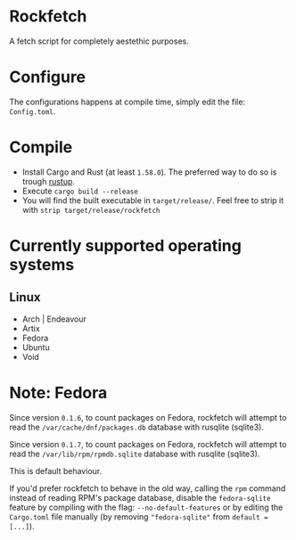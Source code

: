 # Rockfetch

A fetch script for completely aestethic purposes.

# Configure
The configurations happens at compile time, simply edit the file: `Config.toml`.

# Compile
* Install Cargo and Rust (at least `1.58.0`). The preferred way to do so is trough [rustup](https://rustup.rs/).
* Execute `cargo build --release`
* You will find the built executable in `target/release/`. Feel free to strip it with `strip target/release/rockfetch`

# Currently supported operating systems

## Linux
* Arch | Endeavour
* Artix
* Fedora
* Ubuntu
* Void

# Note: Fedora
Since version `0.1.6`, to count packages on Fedora, rockfetch will attempt to read the `/var/cache/dnf/packages.db` database with rusqlite (sqlite3).

Since version `0.1.7`, to count packages on Fedora, rockfetch will attempt to read the `/var/lib/rpm/rpmdb.sqlite` database with rusqlite (sqlite3).

This is default behaviour.

If you'd prefer rockfetch to behave in the old way, calling the `rpm` command instead of reading RPM's package database, disable the `fedora-sqlite` feature
by compiling with the flag: `--no-default-features` or by editing the  `Cargo.toml` file manually (by removing `"fedora-sqlite"` from `default = [...]`).
